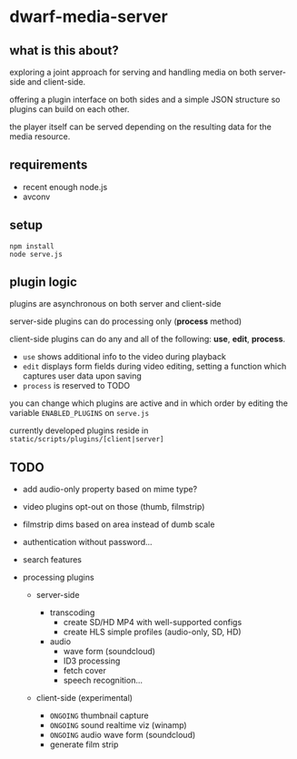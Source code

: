 # dwarf-media-server



## what is this about?

exploring a joint approach for serving and handling media on both server-side and client-side.

offering a plugin interface on both sides and a simple JSON structure so plugins can build on each other.

the player itself can be served depending on the resulting data for the media resource.



## requirements

* recent enough node.js
* avconv



## setup

    npm install
    node serve.js



## plugin logic

plugins are asynchronous on both server and client-side

server-side plugins can do processing only (**process** method)

client-side plugins can do any and all of the following: **use**, **edit**, **process**.  

* `use` shows additional info to the video during playback
* `edit` displays form fields during video editing, setting a function which captures user data upon saving
* `process` is reserved to TODO

you can change which plugins are active and in which order by editing the variable `ENABLED_PLUGINS` on `serve.js`

currently developed plugins reside in `static/scripts/plugins/[client|server]`



## TODO

* add audio-only property based on mime type?
* video plugins opt-out on those (thumb, filmstrip)
* filmstrip dims based on area instead of dumb scale

* authentication without password...
* search features

* processing plugins

    * server-side
        * transcoding
            * create SD/HD MP4 with well-supported configs
            * create HLS simple profiles (audio-only, SD, HD)
        * audio
            * wave form (soundcloud)
            * ID3 processing
            * fetch cover
            * speech recognition...
        
    * client-side (experimental)
        * `ONGOING` thumbnail capture
        * `ONGOING` sound realtime viz (winamp)
        * `ONGOING` audio wave form (soundcloud)
        * generate film strip
        